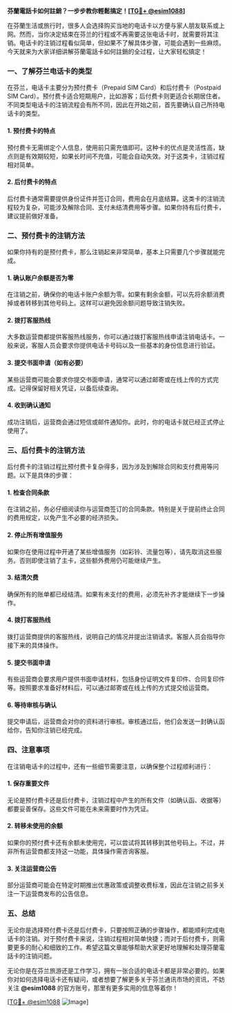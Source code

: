 **芬蘭電話卡如何註銷？一步步教你輕鬆搞定！[[TG💪+ @esim1088](https://t.me/s/esim1088)]**

在芬蘭生活或旅行时，很多人会选择购买当地的电话卡以方便与家人朋友联系或上网。然而，当你决定结束在芬兰的行程或不再需要这张电话卡时，就需要将其注销。电话卡的注销过程看似简单，但如果不了解具体步骤，可能会遇到一些麻烦。今天就来为大家详细讲解芬蘭電話卡如何註銷的全过程，让大家轻松搞定！

### 一、了解芬兰电话卡的类型

在芬兰，电话卡主要分为预付费卡（Prepaid SIM Card）和后付费卡（Postpaid SIM Card）。预付费卡适合短期用户，比如游客；后付费卡则更适合长期居住者。不同类型电话卡的注销流程会有所不同，因此在开始之前，首先要确认自己所持电话卡的类型。

#### 1. 预付费卡的特点
预付费卡无需绑定个人信息，使用前只需充值即可。这种卡的优点是灵活性高，缺点则是有效期较短，如果长时间不充值，可能会自动失效。对于这类卡，注销过程相对简单。

#### 2. 后付费卡的特点
后付费卡通常需要提供身份证件并签订合同，费用会在月底结算。这类卡的注销流程较为复杂，可能涉及解除合同、支付未结清费用等步骤。如果你持有后付费卡，建议提前做好准备。

### 二、预付费卡的注销方法

如果你持有的是预付费卡，那么注销起来非常简单，基本上只需要几个步骤就能完成。

#### 1. 确认账户余额是否为零
在注销之前，确保你的电话卡账户余额为零。如果有剩余金额，可以先将余额消费掉或者转移到其他号码上。这样可以避免因余额问题导致注销失败。

#### 2. 拨打客服热线
大多数运营商都提供客服热线服务，你可以通过拨打客服热线申请注销电话卡。一般来说，客服人员会要求你提供电话卡号码以及一些基本的身份信息进行验证。

#### 3. 提交书面申请（如有必要）
某些运营商可能会要求你提交书面申请，通常可以通过邮寄或在线上传的方式完成。记得保留好相关凭证，以备后续查询。

#### 4. 收到确认通知
成功注销后，运营商会通过短信或邮件通知你。此时，你的电话卡就已经正式停止使用了。

### 三、后付费卡的注销方法

后付费卡的注销过程比预付费卡复杂得多，因为涉及到解除合同和支付费用等问题。以下是具体的步骤：

#### 1. 检查合同条款
在注销之前，务必仔细阅读你与运营商签订的合同条款。特别是关于提前终止合同的费用规定，以免产生不必要的经济损失。

#### 2. 停止所有增值服务
如果你在使用过程中开通了某些增值服务（如彩铃、流量包等），请先取消这些服务。否则即使注销了主卡，这些额外费用仍可能继续产生。

#### 3. 结清欠费
确保所有的账单都已经结清。如果有未支付的费用，必须先补齐才能继续下一步操作。

#### 4. 拨打客服热线
拨打运营商提供的客服热线，说明自己的情况并提出注销请求。客服人员会指导你接下来的具体操作。

#### 5. 提交书面申请
有些运营商会要求用户提供书面申请材料，包括身份证明文件复印件、合同复印件等。按照要求准备好材料后，可以通过邮寄或在线上传的方式提交给运营商。

#### 6. 等待审核与确认
提交申请后，运营商会对你的资料进行审核。审核通过后，他们会发送一封确认函给你，告知你注销已经完成。

### 四、注意事项

在注销电话卡的过程中，还有一些细节需要注意，以确保整个过程顺利进行：

#### 1. 保存重要文件
无论是预付费卡还是后付费卡，注销过程中产生的所有文件（如确认函、收据等）都要妥善保存。这些文件可能在未来需要时作为凭证。

#### 2. 转移未使用的余额
如果你的预付费卡还有余额未使用完，可以尝试将其转移到其他号码上。不过，并非所有运营商都支持这一功能，具体操作需咨询客服。

#### 3. 关注运营商公告
部分运营商可能会在特定时期推出优惠政策或调整收费标准，因此在注销之前多关注一下运营商发布的公告信息。

### 五、总结

无论你是选择预付费卡还是后付费卡，只要按照正确的步骤操作，都能顺利完成电话卡的注销。对于预付费卡来说，注销过程相对简单快捷；而对于后付费卡，则需要更多的耐心和细致的工作。希望这篇文章能够帮助大家更好地理解和处理芬蘭電話卡的注销问题。

无论你是在芬兰旅游还是工作学习，拥有一张合适的电话卡都是非常必要的。如果你对如何选择电话卡还有疑问，或者想要了解更多关于芬兰通讯市场的资讯，不妨关注 **@esim1088** 的官方账号，那里有更多实用的信息等着你！

[[TG💪+ @esim1088](https://t.me/s/esim1088) ![Image](https://i.postimg.cc/4NQfJmqS/Snipaste-2025-05-13-00-14-12.png)]